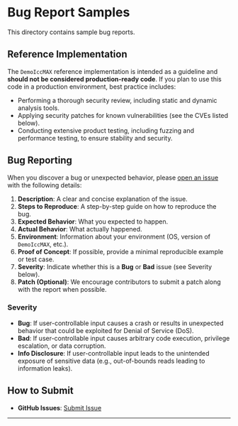 
# Bug Report Samples

This directory contains sample bug reports.

## Reference Implementation

The `DemoIccMAX` reference implementation is intended as a guideline and **should not be considered production-ready code**. If you plan to use this code in a production environment, best practice includes:
- Performing a thorough security review, including static and dynamic analysis tools.
- Applying security patches for known vulnerabilities (see the CVEs listed below).
- Conducting extensive product testing, including fuzzing and performance testing, to ensure stability and security.
  
## Bug Reporting

When you discover a bug or unexpected behavior, please [open an issue](https://github.com/InternationalColorConsortium/DemoIccMAX/issues) with the following details:
1. **Description**: A clear and concise explanation of the issue.
2. **Steps to Reproduce**: A step-by-step guide on how to reproduce the bug.
3. **Expected Behavior**: What you expected to happen.
4. **Actual Behavior**: What actually happened.
5. **Environment**: Information about your environment (OS, version of `DemoIccMAX`, etc.).
6. **Proof of Concept**: If possible, provide a minimal reproducible example or test case.
7. **Severity**: Indicate whether this is a **Bug** or **Bad** issue (see Severity below).
8. **Patch (Optional)**: We encourage contributors to submit a patch along with the report when possible.

### Severity

- **Bug**: If user-controllable input causes a crash or results in unexpected behavior that could be exploited for Denial of Service (DoS).
- **Bad**: If user-controllable input causes arbitrary code execution, privilege escalation, or data corruption.
- **Info Disclosure**: If user-controllable input leads to the unintended exposure of sensitive data (e.g., out-of-bounds reads leading to information leaks).

## How to Submit

- **GitHub Issues**: [Submit Issue](https://github.com/InternationalColorConsortium/DemoIccMAX/issues)

---
